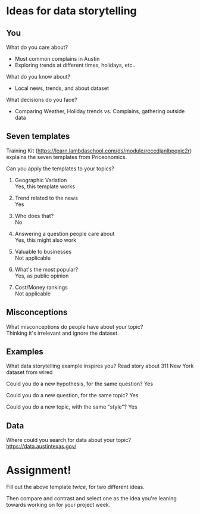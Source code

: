 # Ideas for data storytelling

## You

What do you care about?

- Most common complains in Austin
- Exploring trends at different times, holidays, etc..

What do you know about?

- Local news, trends, and about dataset

What decisions do you face?

- Comparing Weather, Holiday trends vs. Complains, gathering outside data

## Seven templates

Training Kit (https://learn.lambdaschool.com/ds/module/recedjanlbpqxic2r) explains the seven templates from Priceonomics.

Can you apply the templates to your topics? 

1. Geographic Variation  
Yes, this template works

2. Trend related to the news  
Yes

3. Who does that?  
No

4. Answering a question people care about  
Yes, this might also work

5. Valuable to businesses  
Not applicable

6. What's the most popular?  
Yes, as public opinion

7. Cost/Money rankings  
Not applicable

## Misconceptions

What misconceptions do people have about your topic?  
Thinking it's irrelevant and ignore the dataset.

## Examples

What data storytelling example inspires you?
Read story about 311 New York dataset from wired

Could you do a new hypothesis, for the same question?
Yes

Could you do a new question, for the same topic?
Yes

Could you do a new topic, with the same "style"?
Yes

## Data

Where could you search for data about your topic?
https://data.austintexas.gov/

# Assignment!

Fill out the above template *twice*, for two different ideas.

Then compare and contrast and select one as the idea you're leaning towards
working on for your project week.
